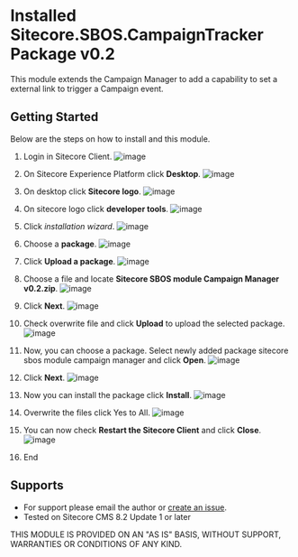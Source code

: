 # Installed Sitecore.SBOS.CampaignTracker Package v0.2 
This module extends the Campaign Manager to add a capability to set a external link to trigger a Campaign event. 

## Getting Started
Below are the steps on how to install and this module.

1. Login in Sitecore Client.
![image]()

2. On Sitecore Experience Platform click **Desktop**.
![image]()

3. On desktop click **Sitecore logo**.
![image]()

5. On sitecore logo click **developer tools**.
![image]()

6. Click *installation wizard*.
![image]()

7. Choose a **package**.
![image]()

8. Click **Upload a package**.
![image]()

9. Choose a file and locate **Sitecore SBOS module Campaign Manager v0.2.zip**.
![image]()

10. Click **Next**.
![image]()

11. Check overwrite file and click **Upload** to upload the selected package.
![image]()

12. Now, you can choose a package. Select newly added package sitecore sbos module campaign manager and click **Open**.
![image]()

13. Click **Next**.
![image]()

14. Now you can install the package click **Install**.
![image]()

15. Overwrite the files click Yes to All.
![image]()

16. You can now check **Restart the Sitecore Client** and click **Close**.
![image]()

17. End

## Supports
+ For support please email the author or [create an issue]().
+ Tested on Sitecore CMS 8.2 Update 1 or later

THIS MODULE IS PROVIDED ON AN "AS IS" BASIS, WITHOUT SUPPORT, WARRANTIES OR CONDITIONS OF ANY KIND.
